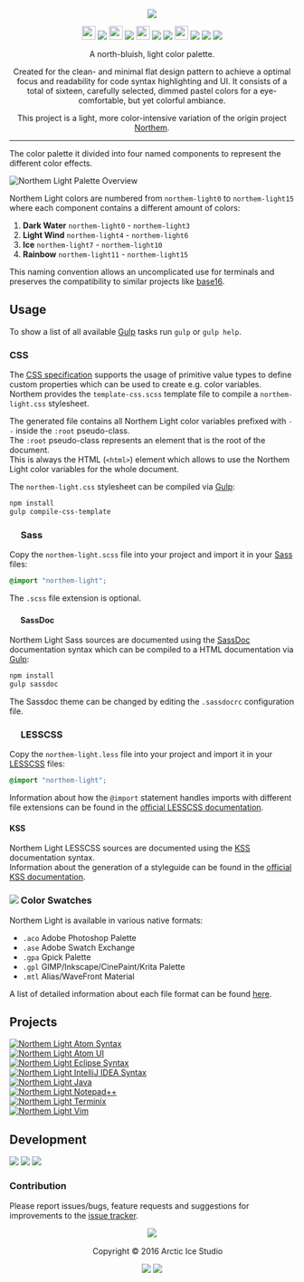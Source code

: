 <p align="center"><img src="https://cdn.rawgit.com/arcticicestudio/northem-light/develop/src/assets/northem-light-logo-banner.svg"/></p>

<p align="center"><img src="https://cdn.travis-ci.org/images/favicon-c566132d45ab1a9bcae64d8d90e4378a.svg" width=24 height=24/> <a href="https://travis-ci.org/arcticicestudio/northem-light"><img src="https://img.shields.io/travis/arcticicestudio/northem-light/develop.svg"/></a> <img src="https://circleci.com/favicon.ico" width=24 height=24/> <a href="https://circleci.com/gh/arcticicestudio/northem-light"><img src="https://circleci.com/gh/arcticicestudio/northem-light.svg?style=shield&circle-token=0552e1698e2c4fb79447a839fe3cc222c3d21e42"/></a> <img src="https://assets-cdn.github.com/favicon.ico" width=24 height=24/> <a href="https://github.com/arcticicestudio/northem-light/releases/latest"><img src="https://img.shields.io/github/release/arcticicestudio/northem-light.svg"/></a> <a href="https://github.com/arcticicestudio/northem-light/releases/latest"><img src="https://img.shields.io/badge/pre--release---_-blue.svg"/></a> <img src="https://www.npmjs.com/static/images/touch-icons/favicon-32x32.png" width=24 height=24/> <a href="https://www.npmjs.com/package/northem-light"><img src="https://img.shields.io/npm/v/northem-light.svg"/></a> <a href="https://www.npmjs.com/package/northem-light"><img src="https://img.shields.io/npm/dt/northem-light.svg"/></a> <a href="https://www.npmjs.com/package/northem-light"><img src="https://img.shields.io/npm/dm/northem-light.svg"/></a></p>

<p align="center">A north-bluish, light color palette.</p>

<p align="center">Created for the clean- and minimal flat design pattern to achieve a optimal focus and readability for code syntax highlighting and UI.
It consists of a total of sixteen, carefully selected, dimmed pastel colors for a eye-comfortable, but yet colorful ambiance.</p>

<p align="center">This project is a light, more color-intensive variation of the origin project <a href="https://github.com/arcticicestudio/northem">Northem</a>.</p>

---

The color palette it divided into four named components to represent the different color effects.

![Northem Light Palette Overview](https://cdn.rawgit.com/arcticicestudio/northem-light/develop/src/assets/northem-light-overview.svg)

Northem Light colors are numbered from `northem-light0` to `northem-light15` where each component contains a different amount of colors:  
  1. **Dark Water** `northem-light0` - `northem-light3`  
  2. **Light Wind** `northem-light4` - `northem-light6`  
  3. **Ice** `northem-light7` - `northem-light10`  
  4. **Rainbow** `northem-light11` - `northem-light15`  

This naming convention allows an uncomplicated use for terminals and preserves the compatibility to similar projects like [base16](http://chriskempson.com/projects/base16).

## Usage
To show a list of all available [Gulp][gulp] tasks run `gulp` or `gulp help`.

### CSS
The [CSS specification](https://www.w3.org/TR/css-variables) supports the usage of primitive value types to define custom properties which can be used to create e.g. color variables.  
Northem provides the `template-css.scss` template file to compile a `northem-light.css` stylesheet.

The generated file contains all Northem Light color variables prefixed with `--` inside the `:root` pseudo-class.  
The `:root` pseudo-class represents an element that is the root of the document.  
This is always the HTML (`<html>`) element which allows to use the Northem Light color variables for the whole document.

The `northem-light.css` stylesheet can be compiled via [Gulp][gulp]:  
```sh
npm install
gulp compile-css-template
```

### <img src="http://sass-lang.com/favicon.ico" width=16 height=16 /> Sass
Copy the `northem-light.scss` file into your project and import it in your [Sass](http://sass-lang.com) files:
```css
@import "northem-light";
```
The `.scss` file extension is optional.

#### <img src="http://sassdoc.com/favicon.png" width=16 height=16 /> SassDoc
Northem Light Sass sources are documented using the [SassDoc](http://sassdoc.com) documentation syntax which can be compiled to a HTML documentation via [Gulp][gulp]:  
```sh
npm install
gulp sassdoc
```
The Sassdoc theme can be changed by editing the `.sassdocrc` configuration file.

### <img src="http://lesscss.org/public/ico/favicon.ico" width=16 height=16/> LESSCSS
Copy the `northem-light.less` file into your project and import it in your [LESSCSS](http://lesscss.org) files:  
```css
@import "northem-light";
```
Information about how the `@import` statement handles imports with different file extensions can be found in the [official LESSCSS documentation](http://lesscss.org/features/#import-directives-feature).

#### KSS
Northem Light LESSCSS sources are documented using the [KSS](http://warpspire.com/kss) documentation syntax.  
Information about the generation of a styleguide can be found in the [official KSS documentation](http://warpspire.com/kss/styleguides).

### <img src="https://cdn.rawgit.com/arcticicestudio/northem-light/develop/src/assets/icon-color-swatch.svg"/> Color Swatches
Northem Light is available in various native formats:
  - `.aco` Adobe Photoshop Palette
  - `.ase` Adobe Swatch Exchange
  - `.gpa` Gpick Palette
  - `.gpl` GIMP/Inkscape/CinePaint/Krita Palette
  - `.mtl` Alias/WaveFront Material

A list of detailed information about each file format can be found [here](http://www.selapa.net/swatches/colors/fileformats.php).

## Projects
[![Northem Light Atom Syntax](https://cdn.rawgit.com/arcticicestudio/northem-light/develop/src/assets/northem-light-atom-syntax-banner.svg)](https://atom.io/themes/northem-light-atom-syntax)  
[![Northem Light Atom UI](https://cdn.rawgit.com/arcticicestudio/northem-light/develop/src/assets/northem-light-atom-ui-banner.svg)](https://atom.io/themes/northem-light-atom-ui)  
[![Northem Light Eclipse Syntax](https://cdn.rawgit.com/arcticicestudio/northem-light/develop/src/assets/northem-light-eclipse-syntax-banner.svg)](https://github.com/arcticicestudio/northem-light-eclipse-syntax)  
[![Northem Light IntelliJ IDEA Syntax](https://cdn.rawgit.com/arcticicestudio/northem-light/develop/src/assets/northem-light-intellij-idea-syntax-banner.svg)](https://github.com/arcticicestudio/northem-light-intellij-idea-syntax)  
[![Northem Light Java](https://cdn.rawgit.com/arcticicestudio/northem-light/develop/src/assets/northem-light-java-banner.svg)](https://github.com/arcticicestudio/northem-light-java)  
[![Northem Light Notepad++](https://cdn.rawgit.com/arcticicestudio/northem-light/develop/src/assets/northem-light-notepadplusplus-banner.svg)](https://github.com/arcticicestudio/northem-light-notepadplusplus)  
[![Northem Light Terminix](https://cdn.rawgit.com/arcticicestudio/northem-light/develop/src/assets/northem-light-terminix-banner.svg)](https://github.com/arcticicestudio/northem-light-terminix)  
[![Northem Light Vim](https://cdn.rawgit.com/arcticicestudio/northem-light/develop/src/assets/northem-light-vim-banner.svg)](https://github.com/arcticicestudio/northem-light-vim)  

## Development
[![](https://img.shields.io/badge/Changelog-2.0.0-blue.svg)](https://github.com/arcticicestudio/northem-light/blob/v2.0.0/CHANGELOG.md) [![](https://img.shields.io/badge/Workflow-gitflow_Branching_Model-blue.svg)](http://nvie.com/posts/a-successful-git-branching-model) [![](https://img.shields.io/badge/Versioning-ArcVer_0.8.0-blue.svg)](https://github.com/arcticicestudio/arcver)

### Contribution
Please report issues/bugs, feature requests and suggestions for improvements to the [issue tracker](https://github.com/arcticicestudio/northem-light/issues).

<p align="center"><img src="https://cdn.rawgit.com/arcticicestudio/nord/develop/src/assets/banner-footer-mountains.svg" /></p>

<p align="center"> <img src="http://arcticicestudio.com/favicon.ico" width=16 height=16/> Copyright &copy; 2016 Arctic Ice Studio</p>

<p align="center"><a href="http://www.apache.org/licenses/LICENSE-2.0"><img src="https://img.shields.io/badge/License-Apache_2.0-blue.svg"/></a> <a href="https://creativecommons.org/licenses/by-sa/4.0"><img src="https://img.shields.io/badge/License-CC_BY--SA_4.0-blue.svg"/></a></p>

[gulp]: http://gulpjs.com
